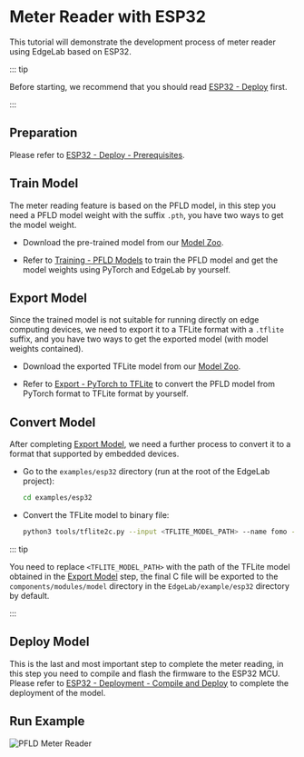 # Meter Reader with ESP32

This tutorial will demonstrate the development process of meter reader using EdgeLab based on ESP32.

::: tip

Before starting, we recommend that you should read [ESP32 - Deploy](./deploy.md) first.

:::


## Preparation

Please refer to [ESP32 - Deploy - Prerequisites](./deploy.md#prerequisites).


## Train Model

The meter reading feature is based on the PFLD model, in this step you need a PFLD model weight with the suffix `.pth`, you have two ways to get the model weight.

- Download the pre-trained model from our [Model Zoo](https://github.com/Seeed-Studio/edgelab-model-zoo).

- Refer to [Training - PFLD Models](../../tutorials/training/pfld.md) to train the PFLD model and get the model weights using PyTorch and EdgeLab by yourself.


## Export Model

Since the trained model is not suitable for running directly on edge computing devices, we need to export it to a TFLite format with a `.tflite` suffix, and you have two ways to get the exported model (with model weights contained).

- Download the exported TFLite model from our [Model Zoo](https://github.com/Seeed-Studio/edgelab-model-zoo).

- Refer to [Export - PyTorch to TFLite](../../tutorials/export/pytorch_2_tflite.md) to convert the PFLD model from PyTorch format to TFLite format by yourself.


## Convert Model

After completing [Export Model](#export-model), we need a further process to convert it to a format that supported by embedded devices.

- Go to the `examples/esp32` directory (run at the root of the EdgeLab project):

    ```sh
    cd examples/esp32
    ```

- Convert the TFLite model to binary file:

    ```sh
    python3 tools/tflite2c.py --input <TFLITE_MODEL_PATH> --name fomo --output_dir components/modules/model --classes='("unmask", "mask")'
    ```

::: tip

You need to replace `<TFLITE_MODEL_PATH>` with the path of the TFLite model obtained in the [Export Model](#export-model) step, the final C file will be exported to the `components/modules/model` directory in the `EdgeLab/example/esp32` directory by default.

:::


## Deploy Model

This is the last and most important step to complete the meter reading, in this step you need to compile and flash the firmware to the ESP32 MCU. Please refer to [ESP32 - Deployment - Compile and Deploy](./deploy.md#compile-and-deploy) to complete the deployment of the model.


## Run Example

![PFLD Meter Reader](/static/esp32/images/pfld_meter.gif)
